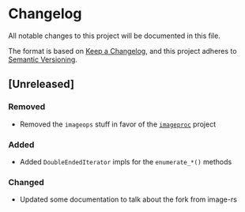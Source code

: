 # Changelog

All notable changes to this project will be documented in this file.

The format is based on [Keep a Changelog](https://keepachangelog.com/en/1.1.0/),
and this project adheres to [Semantic Versioning](https://semver.org/spec/v2.0.0.html).

## [Unreleased]

### Removed

- Removed the `imageops` stuff in favor of the
  [`imageproc`](https://github.com/image-rs/imageproc) project

### Added

- Added `DoubleEndedIterator` impls for the `enumerate_*()` methods

### Changed

- Updated some documentation to talk about the fork from image-rs
